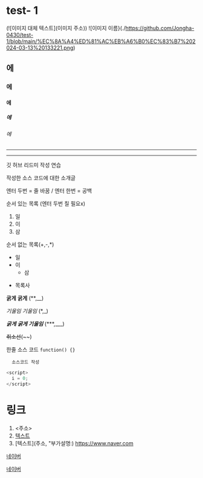# test- 1

(![이미지 대체 텍스트](이미지 주소))
![이미지 이름}(./https://github.com/Jongha-0430/test-1/blob/main/%EC%8A%A4%ED%81%AC%EB%A6%B0%EC%83%B7%202024-03-13%20133221.png)
## 에
### 에 
#### 에
##### 에
###### 에
***

---


깃 허브 리드미 작성 연습 

작성한 소스 코드에 대한 소개글 

엔터 두번 = 줄 바꿈 
/ 엔터 한번 = 공백 

순서 있는 목록 (엔터 두번 칠 필요x) 
1.  일
2.  이
3.  삼

순서 없는 목록(+,-,*) 
+ 일
+ 이
    * 삼
- 목록사

**굵게** __굵게__ (**,__)

*기울임* _기울임_  (*,_)

***굵게*** ___굵게 기울임___ (***,___)

~~취소선~~(~~)

한줄 소스 코드 `function() {}`

```
  소스코드 작성
```

```javascript
<script>
  i = 0;
</script>
```

# 링크 
1. <주소>
2. [텍스트](주소)
3. [텍스트](주소, "부가설명:)
<https://www.naver.com>

[네이버](https://www.naver.com)

[네이버](https://www.naver.com, "클릭하여 이동")



